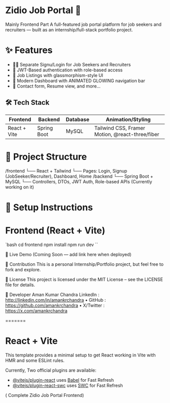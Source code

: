 # Zidio Job Portal 🚀
Mainly Frontend Part
A full-featured job portal platform for job seekers and recruiters — built as an internship/full-stack portfolio project.

# ✨ Features

- 👨‍💻 Separate Signu/Login for Job Seekers and Recruiters
- 🔐 JWT-Based authentication with role-based access
- 💼 Job Listings with glassmorphism-style UI
- 🌟 Modern Dashboard with ANIMATED GLOWING navigation bar
- 📧 Contact form, Resume view, and more...

## 🛠️ Tech Stack

| Frontend     | Backend        | Database | Animation/Styling        |
|--------------|----------------|----------|--------------------------|
| React + Vite | Spring Boot    | MySQL    | Tailwind CSS, Framer Motion, @react-three/fiber |

# 📂 Project Structure

/frontend
└── React + Tailwind
└── Pages: Login, Signup (JobSeeker/Recruiter), Dashboard, Home
/backend
└── Spring Boot + MySQL
└── Controllers, DTOs, JWT Auth, Role-based APIs
(Currently working on it)


# 🔧 Setup Instructions

# Frontend (React + Vite)

`bash
cd frontend
npm install
npm run dev
``



🚀 Live Demo
(Coming Soon — add link here when deployed)

🤝 Contribution
This is a personal Internship/Portfolio project, but feel free to fork and explore.

📜 License
This project is licensed under the MIT License – see the LICENSE file for details.

👤 Developer
Aman Kumar Chandra
LinkedIn : http://linkedin.com/in/amankrchandra
• GitHub : https://github.com/amankrchandra
• X/Twitter : https://x.com/amankrchandra

=======
# React + Vite

This template provides a minimal setup to get React working in Vite with HMR and some ESLint rules.

Currently, Two official plugins are available:

- [@vitejs/plugin-react](https://github.com/vitejs/vite-plugin-react/blob/main/packages/plugin-react) uses [Babel](https://babeljs.io/) for Fast Refresh
- [@vitejs/plugin-react-swc](https://github.com/vitejs/vite-plugin-react/blob/main/packages/plugin-react-swc) uses [SWC](https://swc.rs/) for Fast Refresh



 ( Complete Zidio Job Portal Frontend)
